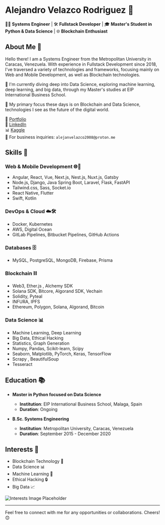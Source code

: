 # Alejandro Velazco Rodriguez 👋

<!-- ![Banner Image Placeholder](https://your-banner-image-url) -->

👨‍💻 **Systems Engineer** | 🛠️ **Fullstack Developer** | 🎓 **Master's Student in Python & Data Science** | 🌐 **Blockchain Enthusiast**

## About Me 👤

Hello there! I am a Systems Engineer from the Metropolitan University in Caracas, Venezuela. With experience in Fullstack Development since 2018, I've traversed a variety of technologies and frameworks, focusing mainly on Web and Mobile Development, as well as Blockchain technologies.

🌱 I'm currently diving deep into Data Science, exploring machine learning, deep learning, and big data, through my Master's studies at EIP International Business School.

🔭 My primary focus these days is on Blockchain and Data Science, technologies I see as the future of the digital world.

💼 [Portfolio](https://alevelazco.tech)  
🔗 [LinkedIn](https://www.linkedin.com/in/alejandro-velazco-rodriguez-849785169/)  
📊 [Kaggle](https://www.kaggle.com/spectrox0)  
📧 For business inquiries: `alejanvelazco2008@proton.me`

<!-- ![Profile Image Placeholder](https://your-profile-image-url) My setup image -->

## Skills 🔧

### Web & Mobile Development 🌐📱

- Angular, React, Vue, Next.js, Nest.js, Nuxt.js, Gatsby
- Node.js, Django, Java Spring Boot, Laravel, Flask, FastAPI
- Tailwind.css, Sass, Socket.io
- React Native, Flutter
- Swift, Kotlin

### DevOps & Cloud ☁️🛠

- Docker, Kubernetes
- AWS, Digital Ocean
- GitLab Pipelines, Bitbucket Pipelines, GitHub Actions

### Databases 🗄️

- MySQL, PostgreSQL, MongoDB, Firebase, Prisma

### Blockchain ⛓

- Web3, Ether.js , Alchemy SDK
- Solana SDK, Bitcore, Algorand SDK, Vechain
- Solidity, Pyteal
- INFURA, IPFS
- Ethereum, Polygon, Solana, Algorand, Bitcoin

### Data Science 📊

- Machine Learning, Deep Learning
- Big Data, Ethical Hacking
- Statistics, Graph Generation
- Numpy, Pandas, Scikit-learn, Scipy
- Seaborn, Matplotlib, PyTorch, Keras, TensorFlow
- Scrapy , BeautifulSoup
- Tesseract

<!-- ![Skills Image Placeholder](https://your-skills-image-url) -->

## Education 📚

- **Master in Python focused on Data Science**

  - **Institution**: EIP International Business School, Malaga, Spain
  - **Duration**: Ongoing
    <!-- ![Master's Certificate Placeholder](https://master-certificate-url) -->

- **B.Sc. Systems Engineering**
  - **Institution**: Metropolitan University, Caracas, Venezuela
  - **Duration**: September 2015 - December 2020
    <!-- ![Bachelor's Certificate Placeholder](https://bachelor-certificate-url) -->

## Interests 🎯

- Blockchain Technology 💎
- Data Science 📊
- Machine Learning 🤖
- Ethical Hacking 🔒
- Big Data 📈

![Interests Image Placeholder](https://your-interests-image-url)

---

Feel free to connect with me for any opportunities or collaborations. Cheers! 😊
